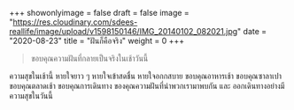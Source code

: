 +++
showonlyimage = false
draft = false
image = "https://res.cloudinary.com/sdees-reallife/image/upload/v1598150146/IMG_20140102_082021.jpg"
date = "2020-08-23"
title = "ฝันก็คือจริง"
weight = 0
+++
> ขอบคุณความฝันที่กลายเป็นจริงในเช้าวันนี้

ความสุขในเช้านี้ หายใจยาว ๆ หายใจเข้าสดชื่น หายใจอกกสบาย ขอบคุณอาหารเช้า ขอบคุณซาลาเปา ขอบคุณตลาดเช้า ขอบคุณการเดินทาง ของคุณความฝันที่นำพวกเรามาพบกัน และ ออกเดินทางอย่างมีความสุขในวันนี้
